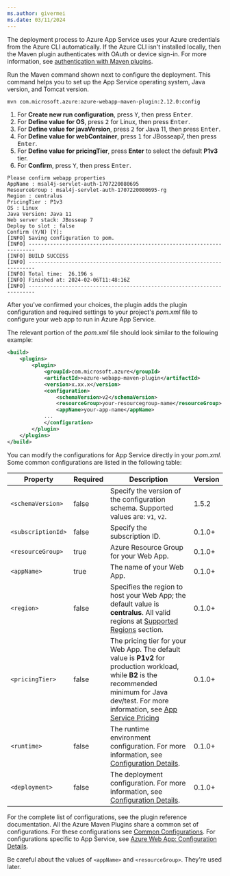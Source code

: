 ```yaml
---
ms.author: givermei
ms.date: 03/11/2024
---
```


The deployment process to Azure App Service uses your Azure credentials from the Azure CLI automatically. If the Azure CLI isn't installed locally, then the Maven plugin authenticates with OAuth or device sign-in. For more information, see [authentication with Maven plugins](https://github.com/microsoft/azure-maven-plugins/wiki/Authentication).

Run the Maven command shown next to configure the deployment. This command helps you to set up the App Service operating system, Java version, and Tomcat version.

```bash
mvn com.microsoft.azure:azure-webapp-maven-plugin:2.12.0:config
```

1. For **Create new run configuration**, press <kbd>Y</kbd>, then press <kbd>Enter</kbd>.
1. For **Define value for OS**, press <kbd>2</kbd> for Linux, then press <kbd>Enter</kbd>.
1. For **Define value for javaVersion**, press <kbd>2</kbd> for Java 11, then press <kbd>Enter</kbd>.
1. For **Define value for webContainer**, press <kbd>1</kbd> for JBosseap7, then press <kbd>Enter</kbd>.
1. For **Define value for pricingTier**, press **Enter** to select the default **P1v3** tier.
1. For **Confirm**, press <kbd>Y</kbd>, then press <kbd>Enter</kbd>.

```output
Please confirm webapp properties
AppName : msal4j-servlet-auth-1707220080695
ResourceGroup : msal4j-servlet-auth-1707220080695-rg
Region : centralus
PricingTier : P1v3
OS : Linux
Java Version: Java 11
Web server stack: JBosseap 7
Deploy to slot : false
Confirm (Y/N) [Y]:
[INFO] Saving configuration to pom.
[INFO] ------------------------------------------------------------------------
[INFO] BUILD SUCCESS
[INFO] ------------------------------------------------------------------------
[INFO] Total time:  26.196 s
[INFO] Finished at: 2024-02-06T11:48:16Z
[INFO] ------------------------------------------------------------------------
```

After you've confirmed your choices, the plugin adds the plugin configuration and required settings to your project's *pom.xml* file to configure your web app to run in Azure App Service.

The relevant portion of the *pom.xml* file should look similar to the following example:

```xml
<build>
    <plugins>
        <plugin>
            <groupId>com.microsoft.azure</groupId>
            <artifactId>>azure-webapp-maven-plugin</artifactId>
            <version>x.xx.x</version>
            <configuration>
                <schemaVersion>v2</schemaVersion>
                <resourceGroup>your-resourcegroup-name</resourceGroup>
                <appName>your-app-name</appName>
            ...
            </configuration>
        </plugin>
    </plugins>
</build>
```

You can modify the configurations for App Service directly in your *pom.xml*. Some common configurations are listed in the following table:

| Property           | Required | Description                                                                                                                                                                                                                                                          | Version |
|--------------------|----------|----------------------------------------------------------------------------------------------------------------------------------------------------------------------------------------------------------------------------------------------------------------------|---------|
| `<schemaVersion>`  | false    | Specify the version of the configuration schema. Supported values are: `v1`, `v2`.                                                                                                                                                                                   | 1.5.2   |
| `<subscriptionId>` | false    | Specify the subscription ID.                                                                                                                                                                                                                                         | 0.1.0+  |
| `<resourceGroup>`  | true     | Azure Resource Group for your Web App.                                                                                                                                                                                                                               | 0.1.0+  |
| `<appName>`        | true     | The name of your Web App.                                                                                                                                                                                                                                            | 0.1.0+  |
| `<region>`         | false    | Specifies the region to host your Web App; the default value is **centralus**. All valid regions at [Supported Regions](https://azure.microsoft.com/global-infrastructure/services/?products=app-service) section.                                                   | 0.1.0+  |
| `<pricingTier>`    | false    | The pricing tier for your Web App. The default value is **P1v2** for production workload, while **B2** is the recommended minimum for Java dev/test. For more information, see [App Service Pricing](https://azure.microsoft.com/pricing/details/app-service/linux/) | 0.1.0+  |
| `<runtime>`        | false    | The runtime environment configuration. For more information, see [Configuration Details](https://github.com/microsoft/azure-maven-plugins/wiki/Azure-Web-App:-Configuration-Details).                                                                                | 0.1.0+  |
| `<deployment>`     | false    | The deployment configuration. For more information, see [Configuration Details](https://github.com/microsoft/azure-maven-plugins/wiki/Azure-Web-App:-Configuration-Details).                                                                                         | 0.1.0+  |

For the complete list of configurations, see the plugin reference documentation. All the Azure Maven Plugins share a common set of configurations. For these configurations see [Common Configurations](https://github.com/microsoft/azure-maven-plugins/wiki/Common-Configuration). For configurations specific to App Service, see [Azure Web App: Configuration Details](https://github.com/microsoft/azure-maven-plugins/wiki/Azure-Web-App:-Configuration-Details).

Be careful about the values of `<appName>` and `<resourceGroup>`. They're used later.
